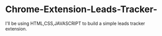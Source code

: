# Chrome-Extension-Leads-Tracker-
I'll be using HTML,CSS,JAVASCRIPT to build a simple leads tracker extension.
